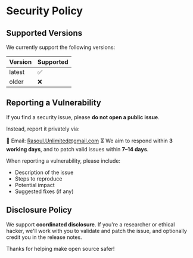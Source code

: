 # Security Policy

## Supported Versions

We currently support the following versions:

| Version | Supported |
| ------- | --------- |
| latest  | ✅        |
| older   | ❌        |

## Reporting a Vulnerability

If you find a security issue, please **do not open a public issue**.

Instead, report it privately via:

📧 Email: Rasoul.Unlimited@gmail.com 
⏳ We aim to respond within **3 working days**, and to patch valid issues within **7–14 days**.

When reporting a vulnerability, please include:

- Description of the issue
- Steps to reproduce
- Potential impact
- Suggested fixes (if any)

## Disclosure Policy

We support **coordinated disclosure**. If you're a researcher or ethical hacker, we'll work with you to validate and patch the issue, and optionally credit you in the release notes.

Thanks for helping make open source safer!

